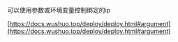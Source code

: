 可以使用参数或环境变量控制绑定的ip

[https://docs.wushuo.top/deploy/deploy.html#argument](https://docs.wushuo.top/deploy/deploy.html#argument)